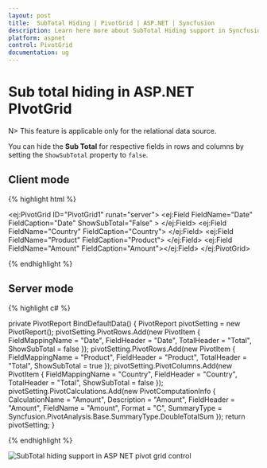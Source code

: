 ```yaml
---
layout: post
title:  SubTotal Hiding | PivotGrid | ASP.NET | Syncfusion
description: Learn here more about SubTotal Hiding support in Syncfusion Essential ASP.NET PivotGrid Control, its element and more
platform: aspnet
control: PivotGrid
documentation: ug
---
```


# Sub total hiding in ASP.NET PIvotGrid

N> This feature is applicable only for the relational data source.

You can hide the **Sub Total** for respective fields in rows and columns by setting the `ShowSubTotal` property to `false`.

## Client mode

{% highlight html %}

<ej:PivotGrid ID="PivotGrid1" runat="server">
    <DataSource>
    <Rows>
        <ej:Field FieldName="Date" FieldCaption="Date" ShowSubTotal="False" >
        </ej:Field>
        <ej:Field FieldName="Country" FieldCaption="Country">
        </ej:Field>
    </Rows>
    <Columns>
        <ej:Field FieldName="Product" FieldCaption="Product">
        </ej:Field>
    </Columns>
    <Values>
        <ej:Field FieldName="Amount" FieldCaption="Amount"></ej:Field>
    </Values>
    </DataSource>
</ej:PivotGrid>

{% endhighlight %}


## Server mode

{% highlight c# %}

private PivotReport BindDefaultData()
{
    PivotReport pivotSetting = new PivotReport();
    pivotSetting.PivotRows.Add(new PivotItem { FieldMappingName = "Date", FieldHeader = "Date", TotalHeader = "Total", ShowSubTotal = false });
    pivotSetting.PivotRows.Add(new PivotItem { FieldMappingName = "Product", FieldHeader = "Product", TotalHeader = "Total", ShowSubTotal = true });
    pivotSetting.PivotColumns.Add(new PivotItem { FieldMappingName = "Country", FieldHeader = "Country", TotalHeader = "Total", ShowSubTotal = false });
    pivotSetting.PivotCalculations.Add(new PivotComputationInfo { CalculationName = "Amount", Description = "Amount", FieldHeader = "Amount", FieldName = "Amount", Format = "C", SummaryType = Syncfusion.PivotAnalysis.Base.SummaryType.DoubleTotalSum });
    return pivotSetting;
}

{% endhighlight %}

![SubTotal hiding support in ASP NET pivot grid control](SubTotal-Hiding_images/SubTotal.png)

